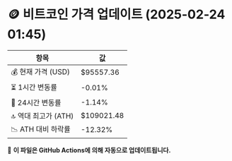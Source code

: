 # 🪙 비트코인 가격 업데이트 (2025-02-24 01:45)

| 항목                | 값 |
|--------------------|----------------|
| 💰 현재 가격 (USD) | $95557.36 |
| ⏳ 1시간 변동률    | -0.01% |
| 📆 24시간 변동률   | -1.14% |
| 🔝 역대 최고가 (ATH) | $109021.48 |
| 📉 ATH 대비 하락률 | -12.32% |

🔄 **이 파일은 GitHub Actions에 의해 자동으로 업데이트됩니다.**
